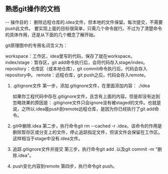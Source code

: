 熟悉git操作的文档
--
--
操作目的： 删除远程仓库的.idea文件，但本地的文件保留。每次提交，不需要push此文件。
          要实现上面的目标很简单，只需几个命令就行。不过为了清楚命令的具体作用，还是从下面的几个概念了解开始。

git原理图中的专用名词含义为：

workspace：工作区，idea里写的代码，保存了就在workspace。
index/stage：暂存区，git add命令执行后，会将代码存入stage/index。
repository：仓库区（或本地仓库），git commit命令执行后，代码会存入repository中。
remote：远程仓库，git push之后，代码会存入remote。

1. .gitignore文件
    第一步，添加.gitignore文件，在里面添加内容：
                                          ./idea

    如果你工程代码中存在.gitignore文件，且含有上面的内容。但是却没有达到忽略效果的原因是：.gitignore文件只会ignore没有被staged的文件。也就是说，之所以.idea能push到remote远程仓库，是因为你已经执行了git add命令。

2. git中删除.idea
    第二步，执行命令git rm --cached -r .idea，该命令的作用是删除暂存区或分支上的文件，停止追踪指定文件，但该文件会保留在工作区。这样相当于stage中没有.idea文件。
    
3. 追踪.gitignore文件并提交
    第三步，执行命令git add .以及git commit -m "删除.idea"。
4. push变化内容到remote
    第四步，执行命令git push。
    
    